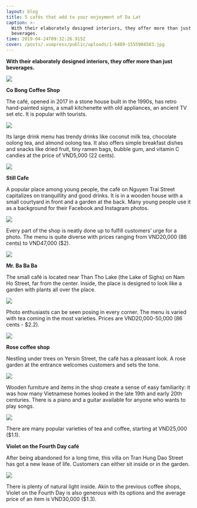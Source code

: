```yaml
---
layout: blog
title: 5 cafés that add to your enjoyment of Da Lat
caption: >-
  With their elaborately designed interiors, they offer more than just
  beverages.
time: 2019-04-24T09:32:26.915Z
cover: /posts/.vuepress/public/uploads/1-6489-1555988503.jpg
---
```

**With their elaborately designed interiors, they offer more than just beverages.**

![](/uploads/1-6489-1555988503.jpg)

**Co Bong Coffee Shop**

The café, opened in 2017 in a stone house built in the 1990s, has retro hand-painted signs, a small kitchenette with old appliances, an ancient TV set etc. It is popular with tourists.

![](/uploads/2-6629-1555988503.jpg)

Its large drink menu has trendy drinks like coconut milk tea, chocolate oolong tea, and almond oolong tea. It also offers simple breakfast dishes and snacks like dried fruit, tiny ramen bags, bubble gum, and vitamin C candies at the price of VND5,000 (22 cents).

![](/uploads/3c-5857-1555988504.jpg)

**Still Cafe**

A popular place among young people, the café on Nguyen Trai Street capitalizes on tranquillity and good drinks. It is in a wooden house with a small courtyard in front and a garden at the back. Many young people use it as a background for their Facebook and Instagram photos.

![](/uploads/4-1737-1555988504.jpg)

Every part of the shop is neatly done up to fulfill customers’ urge for a photo. The menu is quite diverse with prices ranging from VND20,000 (86 cents) to VND47,000 ($2). 

![](/uploads/5-4713-1555988504.jpg)

**Mr. Ba Ba Ba**

The small café is located near Than Tho Lake (the Lake of Sighs) on Nam Ho Street, far from the center. Inside, the place is designed to look like a garden with plants all over the place.

![](/uploads/6c-3676-1555988504.jpg)

Photo enthusiasts can be seen posing in every corner. The menu is varied with tea coming in the most varieties. Prices are VND20,000-50,000 (86 cents - $2.2).

![](/uploads/7c-1985-1555988505.jpg)

**Rose coffee shop**

Nestling under trees on Yersin Street, the café has a pleasant look. A rose garden at the entrance welcomes customers and sets the tone.

![](/uploads/8-4282-1555988505.jpg)

Wooden furniture and items in the shop create a sense of easy familiarity: it was how many Vietnamese homes looked in the late 19th and early 20th centuries. There is a piano and a guitar available for anyone who wants to play songs.

![](/uploads/9-4044-1555988505.jpg)

There are many popular varieties of tea and coffee, starting at VND25,000 ($1.1).

**Violet on the Fourth Day café**

After being abandoned for a long time, this villa on Tran Hung Dao Street has got a new lease of life. Customers can either sit inside or in the garden. 

![](/uploads/10-2760-1555988505.jpg)

There is plenty of natural light inside. Akin to the previous coffee shops, Violet on the Fourth Day is also generous with its options and the average price of an item is VND30,000 ($1.3).

